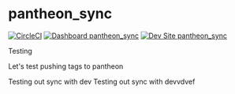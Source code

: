 # pantheon_sync

[![CircleCI](https://circleci.com/gh/yoodame/pantheon_sync.svg?style=shield)](https://circleci.com/gh/yoodame/pantheon_sync)
[![Dashboard pantheon_sync](https://img.shields.io/badge/dashboard-pantheon_sync-yellow.svg)](https://dashboard.pantheon.io/sites/ed987816-01ab-411e-9b77-b1f96185475f#dev/code)
[![Dev Site pantheon_sync](https://img.shields.io/badge/site-pantheon_sync-blue.svg)](http://dev-pantheon_sync.pantheonsite.io/)

Testing

Let's test pushing tags to pantheon

Testing out sync with dev Testing out sync with devvdvef